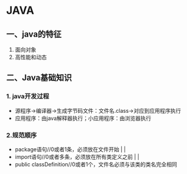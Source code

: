 # JAVA
## 一、java的特征
1. 面向对象
2. 高性能和动态


## 二、Java基础知识
### 1. java开发过程
* 源程序->编译器->生成字节码文件：文件名.class->对应到应用程序执行
* 应用程序：由java解释器执行；小应用程序：由浏览器执行
### 2.规范顺序
* package语句//0或者1条，必须放在文件开始
  |
  |
* import语句//0或者多条，必须放在所有类定义之前
  |
  |
* public classDefinition//0或者1个，文件名必须与该类的类名完全相同